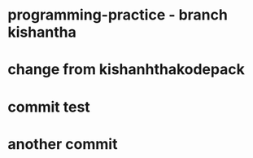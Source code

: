 # programming-practice - branch kishantha
# change from kishanhthakodepack
# commit test
# another commit
